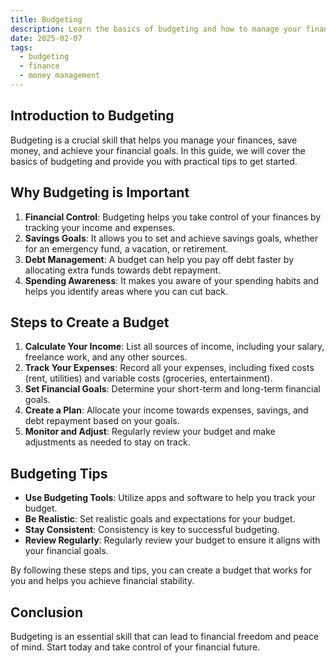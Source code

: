```yaml
---
title: Budgeting
description: Learn the basics of budgeting and how to manage your finances effectively.
date: 2025-02-07
tags:
  - budgeting
  - finance
  - money management
---
```


## Introduction to Budgeting

Budgeting is a crucial skill that helps you manage your finances, save money, and achieve your financial goals. In this guide, we will cover the basics of budgeting and provide you with practical tips to get started.

## Why Budgeting is Important

1. **Financial Control**: Budgeting helps you take control of your finances by tracking your income and expenses.
2. **Savings Goals**: It allows you to set and achieve savings goals, whether for an emergency fund, a vacation, or retirement.
3. **Debt Management**: A budget can help you pay off debt faster by allocating extra funds towards debt repayment.
4. **Spending Awareness**: It makes you aware of your spending habits and helps you identify areas where you can cut back.

## Steps to Create a Budget

1. **Calculate Your Income**: List all sources of income, including your salary, freelance work, and any other sources.
2. **Track Your Expenses**: Record all your expenses, including fixed costs (rent, utilities) and variable costs (groceries, entertainment).
3. **Set Financial Goals**: Determine your short-term and long-term financial goals.
4. **Create a Plan**: Allocate your income towards expenses, savings, and debt repayment based on your goals.
5. **Monitor and Adjust**: Regularly review your budget and make adjustments as needed to stay on track.

## Budgeting Tips

- **Use Budgeting Tools**: Utilize apps and software to help you track your budget.
- **Be Realistic**: Set realistic goals and expectations for your budget.
- **Stay Consistent**: Consistency is key to successful budgeting.
- **Review Regularly**: Regularly review your budget to ensure it aligns with your financial goals.

By following these steps and tips, you can create a budget that works for you and helps you achieve financial stability.

## Conclusion

Budgeting is an essential skill that can lead to financial freedom and peace of mind. Start today and take control of your financial future.

